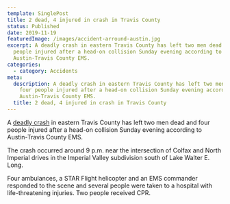 ```yaml
---
template: SinglePost
title: 2 dead, 4 injured in crash in Travis County
status: Published
date: 2019-11-19
featuredImage: /images/accident-arround-austin.jpg
excerpt: A deadly crash in eastern Travis County has left two men dead and four
  people injured after a head-on collision Sunday evening according to
  Austin-Travis County EMS.
categories:
  - category: Accidents
meta:
  description: A deadly crash in eastern Travis County has left two men dead and
    four people injured after a head-on collision Sunday evening according to
    Austin-Travis County EMS.
  title: 2 dead, 4 injured in crash in Travis County
---
```

<!--StartFragment-->

A [deadly crash](https://www.austinaccidentlawyer.com/practice-areas/wrongful-death-attorney/) in eastern Travis County has left two men dead and four people injured after a head-on collision Sunday evening according to Austin-Travis County EMS.

The crash occurred around 9 p.m. near the intersection of Colfax and North Imperial drives in the Imperial Valley subdivision south of Lake Walter E. Long.

Four ambulances, a STAR Flight helicopter and an EMS commander responded to the scene and several people were taken to a hospital with life-threatening injuries. Two people received CPR.

<!--EndFragment-->